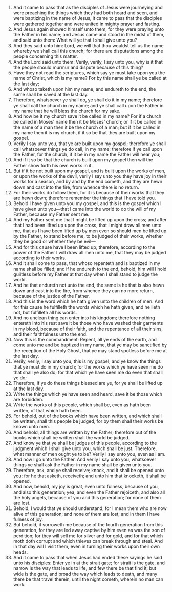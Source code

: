 1. And it came to pass that as the disciples of Jesus were journeying and were preaching the things which they had both heard and seen, and were baptizing in the name of Jesus, it came to pass that the disciples were gathered together and were united in mighty prayer and fasting.
2. And Jesus again showed himself unto them, for they were praying unto the Father in his name; and Jesus came and stood in the midst of them, and said unto them: What will ye that I shall give unto you?
3. And they said unto him: Lord, we will that thou wouldst tell us the name whereby we shall call this church; for there are disputations among the people concerning this matter.
4. And the Lord said unto them: Verily, verily, I say unto you, why is it that the people should murmur and dispute because of this thing?
5. Have they not read the scriptures, which say ye must take upon you the name of Christ, which is my name? For by this name shall ye be called at the last day;
6. And whoso taketh upon him my name, and endureth to the end, the same shall be saved at the last day.
7. Therefore, whatsoever ye shall do, ye shall do it in my name; therefore ye shall call the church in my name; and ye shall call upon the Father in my name that he will bless the church for my sake.
8. And how be it my church save it be called in my name? For if a church be called in Moses' name then it be Moses' church; or if it be called in the name of a man then it be the church of a man; but if it be called in my name then it is my church, if it so be that they are built upon my gospel.
9. Verily I say unto you, that ye are built upon my gospel; therefore ye shall call whatsoever things ye do call, in my name; therefore if ye call upon the Father, for the church, if it be in my name the Father will hear you;
10. And if it so be that the church is built upon my gospel then will the Father show forth his own works in it.
11. But if it be not built upon my gospel, and is built upon the works of men, or upon the works of the devil, verily I say unto you they have joy in their works for a season, and by and by the end cometh, and they are hewn down and cast into the fire, from whence there is no return.
12. For their works do follow them, for it is because of their works that they are hewn down; therefore remember the things that I have told you.
13. Behold I have given unto you my gospel, and this is the gospel which I have given unto you—that I came into the world to do the will of my Father, because my Father sent me.
14. And my Father sent me that I might be lifted up upon the cross; and after that I had been lifted up upon the cross, that I might draw all men unto me, that as I have been lifted up by men even so should men be lifted up by the Father, to stand before me, to be judged of their works, whether they be good or whether they be evil—
15. And for this cause have I been lifted up; therefore, according to the power of the Father I will draw all men unto me, that they may be judged according to their works.
16. And it shall come to pass, that whoso repenteth and is baptized in my name shall be filled; and if he endureth to the end, behold, him will I hold guiltless before my Father at that day when I shall stand to judge the world.
17. And he that endureth not unto the end, the same is he that is also hewn down and cast into the fire, from whence they can no more return, because of the justice of the Father.
18. And this is the word which he hath given unto the children of men. And for this cause he fulfilleth the words which he hath given, and he lieth not, but fulfilleth all his words.
19. And no unclean thing can enter into his kingdom; therefore nothing entereth into his rest save it be those who have washed their garments in my blood, because of their faith, and the repentance of all their sins, and their faithfulness unto the end.
20. Now this is the commandment: Repent, all ye ends of the earth, and come unto me and be baptized in my name, that ye may be sanctified by the reception of the Holy Ghost, that ye may stand spotless before me at the last day.
21. Verily, verily, I say unto you, this is my gospel; and ye know the things that ye must do in my church; for the works which ye have seen me do that shall ye also do; for that which ye have seen me do even that shall ye do;
22. Therefore, if ye do these things blessed are ye, for ye shall be lifted up at the last day.
23. Write the things which ye have seen and heard, save it be those which are forbidden.
24. Write the works of this people, which shall be, even as hath been written, of that which hath been.
25. For behold, out of the books which have been written, and which shall be written, shall this people be judged, for by them shall their works be known unto men.
26. And behold, all things are written by the Father; therefore out of the books which shall be written shall the world be judged.
27. And know ye that ye shall be judges of this people, according to the judgment which I shall give unto you, which shall be just. Therefore, what manner of men ought ye to be? Verily I say unto you, even as I am.
28. And now I go unto the Father. And verily I say unto you, whatsoever things ye shall ask the Father in my name shall be given unto you.
29. Therefore, ask, and ye shall receive; knock, and it shall be opened unto you; for he that asketh, receiveth; and unto him that knocketh, it shall be opened.
30. And now, behold, my joy is great, even unto fulness, because of you, and also this generation; yea, and even the Father rejoiceth, and also all the holy angels, because of you and this generation; for none of them are lost.
31. Behold, I would that ye should understand; for I mean them who are now alive of this generation; and none of them are lost; and in them I have fulness of joy.
32. But behold, it sorroweth me because of the fourth generation from this generation, for they are led away captive by him even as was the son of perdition; for they will sell me for silver and for gold, and for that which moth doth corrupt and which thieves can break through and steal. And in that day will I visit them, even in turning their works upon their own heads.
33. And it came to pass that when Jesus had ended these sayings he said unto his disciples: Enter ye in at the strait gate; for strait is the gate, and narrow is the way that leads to life, and few there be that find it; but wide is the gate, and broad the way which leads to death, and many there be that travel therein, until the night cometh, wherein no man can work.
